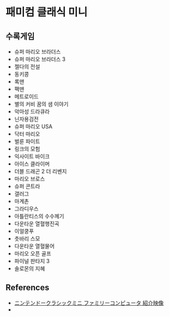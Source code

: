 # 패미컴 클래식 미니

## 수록게임
* 슈퍼 마리오 브라더스
* 슈퍼 마리오 브라더스 3
* 젤다의 전설
* 동키콩
* 록맨
* 팩맨
* 메트로이드
* 별의 커비 꿈의 샘 이야기
* 악마성 드라큐라
* 닌자용검전
* 슈퍼 마리오 USA
* 닥터 마리오
* 벌룬 파이트
* 링크의 모험
* 익사이트 바이크
* 아이스 클라이머
* 더블 드래곤 2 더 리벤지
* 마리오 브로스
* 슈퍼 콘트라
* 갤러그
* 마계촌
* 그라디우스
* 아틀란티스의 수수께기
* 다운타운 열혈행진곡
* 이얼쿵푸
* 츳바리 스모
* 다운타운 열혈물어
* 마리오 오픈 골프
* 파이널 판타지 3
* 솔로몬의 지혜


## References
* [ニンテンドークラシックミニ ファミリーコンピュータ 紹介映像](https://www.youtube.com/watch?v=3GQ02nXQQiM)
* [](http://blog.naver.com/deadlyrave/220825489375)
